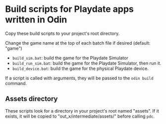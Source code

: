 # Build scripts for Playdate apps written in Odin

Copy these build scripts to your project's root directory.

Change the game name at the top of each batch file if desired (default: "game")

- `build_sim.bat`: build the game for the Playdate Simulator
- `build_run_sim.bat`: build the game for the Playdate Simulator, then run it.
- `build_device.bat`: build the game for the physical Playdate device.

If a script is called with arguments, they will be passed to the `odin build` command.

## Assets directory

These scripts look for a directory in your project's root named "assets". If it exists, it will be copied to
"out_x/intermediate/assets/" before calling `pdc`.
